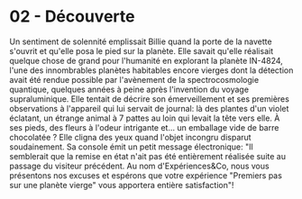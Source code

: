 # 02 - Découverte

Un sentiment de solennité emplissait Billie quand la porte de la navette
s'ouvrit et qu'elle posa le pied sur la planète. Elle savait qu'elle réalisait
quelque chose de grand pour l'humanité en explorant la planète IN-4824, l'une
des innombrables planètes habitables encore vierges dont la détection avait été
rendue possible par l'avènement de la spectrocosmologie quantique, quelques
années à peine après l'invention du voyage supraluminique. Elle tentait de
décrire son émerveillement et ses premières observations à l'appareil qui lui
servait de journal: là des plantes d'un violet éclatant, un étrange animal à 7
pattes au loin qui levait la tête vers elle. À ses pieds, des fleurs à l'odeur
intrigante et... un emballage vide de barre chocolatée ? Elle cligna des yeux
quand l'objet incongru disparut soudainement. Sa console émit un petit message
électronique: "Il semblerait que la remise en état n'ait pas été entièrement
réalisée suite au passage du visiteur précédent. Au nom d'Expériences&Co, nous
vous présentons nos excuses et espérons que votre expérience "Premiers pas sur
une planète vierge" vous apportera entière satisfaction"!
